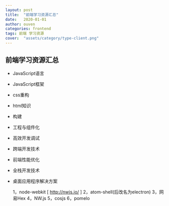 ```yaml
---
layout: post
title:  "前端学习资源汇总"
date:   2020-01-01
author: ouven
categories: frontend
tags: 前端 学习资源
cover:  "assets/category/type-client.png"
---
```



## 前端学习资源汇总

- JavaScript语言

- JavaScript框架

- css重构

- html知识

- 构建

- 工程与组件化

- 高效开发调试

- 跨端开发技术

- 前端性能优化

- 全栈开发技术

- 桌面应用程序解决方案

    1，node-webkit
    [ http://nwjs.io/ ]
    2，atom-shell(后改名为electron)
    3，网易Hex 
    4，NW.js
    5，cosjs
    6，pomelo
